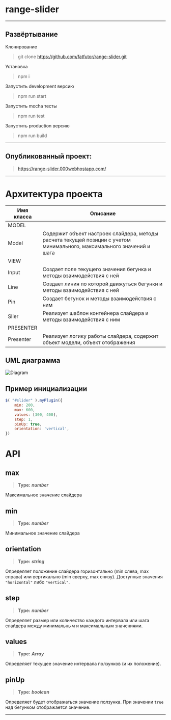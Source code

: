 # range-slider

---

## Развёртывание
Клонирование
>git clone https://github.com/fatfutor/range-slider.git

Установка
>npm i

Запустить development версию
>npm run start

Запустить mocha тесты
>npm run test

Запустить production версию
>npm run build

---
## Опубликованный проект:
>https://range-slider.000webhostapp.com/


---
# Архитектура проекта

Имя класса      | Описание
----------------|----------------------
MODEL           |
Model           | Содержит объект настроек слайдера, методы расчета текущей позиции с учетом минимального, максимального значений и шага
VIEW            | 
Input           | Создает поле текущего значения бегунка и методы взаимодействия с ней
Line            | Создает линия по которой движуться бегунки и методы взаимодействия с ней
Pin             | Создает бегунок и методы взаимодействия с ним
Slier           | Реализует шаблон контейнера слайдера и методы взаимодействия с ним
PRESENTER       | 
Presenter       | Реализует логику работы слайдера, содержит объект модели, объект отображения



## UML диаграмма

![Diagram](https://github.com/fatfutor/range-slider/blob/master/diagram.jpg)

## Пример инициализации

```JavaScript
$( "#slider" ).myPlugin({
    min: 200,
    max: 600,
    values: [300, 400],
    step: 1,
    pinUp: true,
    orientation: 'vertical',
})
```

# API

## max
>**Type:** ***number***

Максимальное значение слайдера



## min
>**Type:** ***number***

Минимальное значение слайдера


## orientation
>**Type:** ***string***

Определяет положение слайдера горизонтально (min слева, max справа) или вертикально (min сверху, max снизу). Доступные значения ```"horizontal"``` либо ```"vertical"```.


## step
>**Type:** ***number***

Определяет размер или количество каждого интервала или шага слайдера между минимальным и максимальным значениями.



## values
>**Type:** ***Array***

Определяет текущее значение интервала ползунков (и их положение).



## pinUp
>**Type:** ***boolean***

Определяет будет отображаться значение ползунка. При значении ```true``` над бегунком отображается значение.


---
